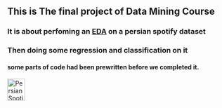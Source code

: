 ## This is The final project of Data Mining Course
### It is about perfoming an <a href="https://en.wikipedia.org/wiki/Exploratory_data_analysis">EDA</a> on a persian spotify dataset
### Then doing some regression and classification on it
#### some parts of code had been prewritten before we completed it.
<div align="left">
<img src="https://www.citypng.com/public/uploads/preview/png-spotify-music-app-logo-11661938608huqzjctei1.png?v=2023063013" height="50" width="40" alt="Persian Spotify" />
</div>
